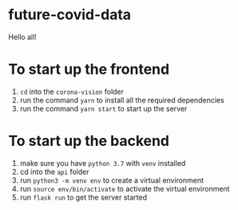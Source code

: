# future-covid-data

Hello all!

# To start up the frontend
1) `cd` into the `corona-vision` folder
2) run the command `yarn` to install all the required dependencies
3) run the command `yarn start` to start up the server

# To start up the backend
1) make sure you have `python 3.7` with `venv` installed
2) cd into the `api` folder
3) run `python3 -m venv env` to create a virtual environment
4) run `source env/bin/activate` to activate the virtual environment
5) run `flask run` to get the server started
